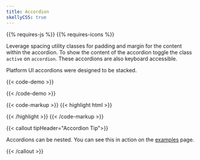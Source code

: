 ```yaml
---
title: Accordion
skellyCSS: true
---
```

<div class="mb-4">
{{% requires-js %}} {{% requires-icons %}}
</div>

Leverage spacing utility classes for padding and margin for the content within the accordion.
To show the content of the accordion toggle the class `active` on `accordion`. These accordions are also keyboard accessible.

Platform UI accordions were designed to be stacked.

{{< code-demo >}}
<div class="accordion">
  <a href="#" class="accordion__header px-3 py-3 flex--justify-between flex--align-center">
    <span class="skeleton skeleton--sm mb-0 mr-2" data-color="orchid" data-opacity="0.5"></span>
    <i class="pi-angle-down accordion__icon text-med-blue"></i>
  </a>
  <div class="accordion__content px-3 py-3">
    <p class="skeleton" data-lines="6" data-color="orchid" data-opacity="0.5"></p>
  </div>
</div>
{{< /code-demo >}}

{{< code-markup >}}
{{< highlight html >}}
<div class="accordion">
  <a href="#" class="accordion__header">
    <!-- Accordion header goes here! -->
  </a>
  <div class="accordion__content">
    <!-- Accordion content goes here! -->
  </div>
</div>
{{< /highlight >}} 
{{< /code-markup >}}

{{< callout tipHeader="Accordion Tip">}} 

<p>Accordions can be nested. You can see this in action on the <a href="/gallery/components/#nested">examples</a> page.</p>

{{< /callout >}}